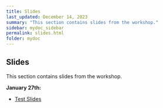 ```yaml
---
title: Slides
last_updated: December 14, 2023
summary: "This section contains slides from the workshop."
sidebar: mydoc_sidebar
permalink: slides.html
folder: mydoc
---
```


## Slides
This section contains slides from the workshop.

**January 27th:**
- [Test Slides](https://sfuca0-my.sharepoint.com/:p:/g/personal/tsarker_sfuca0_onmicrosoft_com/EbdO_yCRYOlEiEpB9nu57uoB5DH892wU7h06rks9xZRRxw?e=328eoI)
